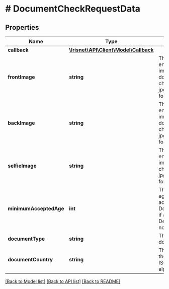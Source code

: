 # # DocumentCheckRequestData

## Properties

Name | Type | Description | Notes
------------ | ------------- | ------------- | -------------
**callback** | [**\Irisnet\API\Client\Model\Callback**](Callback.md) |  |
**frontImage** | **string** | The base64-encoded front image of the document to be checked in either jpg or png file format. |
**backImage** | **string** | The base64-encoded back image of the document to be checked in either jpg or png file format. | [optional]
**selfieImage** | **string** | The base64-encoded selfie image to be checked in either jpg or png file format. | [optional]
**minimumAcceptedAge** | **int** | The minimum age in years accepted for a DocumentCheck, if applicable. Defaults to 18 if not specified. | [optional]
**documentType** | **string** | The type of the document | [optional]
**documentCountry** | **string** | The country of the document in ISO 3166-1 alpha-2 format. | [optional]

[[Back to Model list]](../../README.md#models) [[Back to API list]](../../README.md#endpoints) [[Back to README]](../../README.md)
